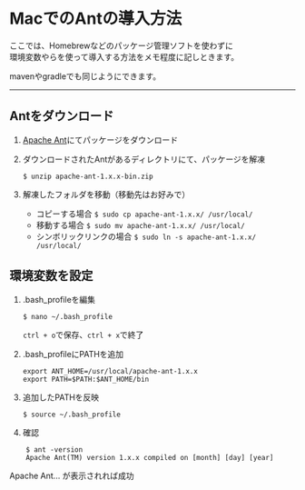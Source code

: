 # MacでのAntの導入方法
ここでは、Homebrewなどのパッケージ管理ソフトを使わずに  
環境変数やらを使って導入する方法をメモ程度に記しときます。

mavenやgradleでも同じようにできます。

---

## Antをダウンロード

1. [Apache Ant](http://ant.apache.org/)にてパッケージをダウンロード

2. ダウンロードされたAntがあるディレクトリにて、パッケージを解凍

    `$ unzip apache-ant-1.x.x-bin.zip`

3. 解凍したフォルダを移動（移動先はお好みで）

    * コピーする場合
        `$ sudo cp apache-ant-1.x.x/ /usr/local/`
    * 移動する場合
        `$ sudo mv apache-ant-1.x.x/ /usr/local/`
    * シンボリックリンクの場合
        `$ sudo ln -s apache-ant-1.x.x/ /usr/local/`

## 環境変数を設定

1. .bash_profileを編集

    `$ nano ~/.bash_profile`

    `ctrl + o`で保存、`ctrl + x`で終了

2. .bash_profileにPATHを追加

    `export ANT_HOME=/usr/local/apache-ant-1.x.x`  
    `export PATH=$PATH:$ANT_HOME/bin`

3. 追加したPATHを反映

    `$ source ~/.bash_profile`

4. 確認
```
    $ ant -version
    Apache Ant(TM) version 1.x.x compiled on [month] [day] [year]
```
Apache Ant... が表示されれば成功

